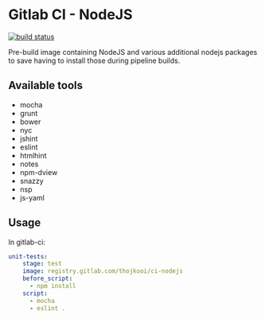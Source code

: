 # Gitlab CI - NodeJS

[![build status](https://gitlab.com/thojkooi/ci-nodejs/badges/master/build.svg)](https://gitlab.com/thojkooi/ci-nodejs/commits/master)

Pre-build image containing NodeJS and various additional nodejs packages to save having to install those during pipeline builds.

## Available tools

- mocha
- grunt
- bower
- nyc
- jshint
- eslint
- htmlhint
- notes
- npm-dview
- snazzy
- nsp
- js-yaml

## Usage

In gitlab-ci:

```yaml
unit-tests:
    stage: test
    image: registry.gitlab.com/thojkooi/ci-nodejs
    before_script:
      - npm install
    script:
      - mocha
      - eslint .
```
